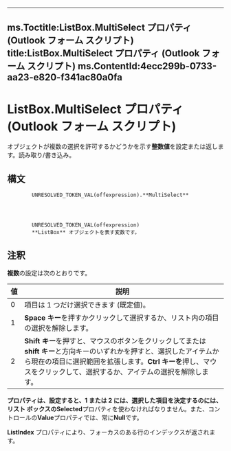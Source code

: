 

---
ms.Toctitle:ListBox.MultiSelect プロパティ (Outlook フォーム スクリプト)
title:ListBox.MultiSelect プロパティ (Outlook フォーム スクリプト)
ms.ContentId:4ecc299b-0733-aa23-e820-f341ac80a0fa
---
# ListBox.MultiSelect プロパティ (Outlook フォーム スクリプト)




オブジェクトが複数の選択を許可するかどうかを示す**整数値**を設定または返します。読み取り/書き込み。

## 構文

            UNRESOLVED_TOKEN_VAL(offexpression).**MultiSelect**




            UNRESOLVED_TOKEN_VAL(offexpression)
            **ListBox** オブジェクトを表す変数です。



## 注釈
**複数**の設定は次のとおりです。

|**値**|**説明**|
|---|---|
|0|項目は 1 つだけ選択できます (既定値)。|
|1|**Space キー**を押すかクリックして選択するか、リスト内の項目の選択を解除します。|
|2|**Shift キー**を押すと、マウスのボタンをクリックしてまたは**shift キー**と方向キーのいずれかを押すと、選択したアイテムから現在の項目に選択範囲を拡張します。**Ctrl キーを**押し、マウスをクリックして、選択するか、アイテムの選択を解除します。|



**プロパティは、**設定すると、1 または 2 には、選択した項目を決定するのには、リスト ボックスの**Selected**プロパティを使わなければなりません。また、コントロールの**Value**プロパティでは、常に**Null**です。



**ListIndex** プロパティにより、フォーカスのある行のインデックスが返されます。




